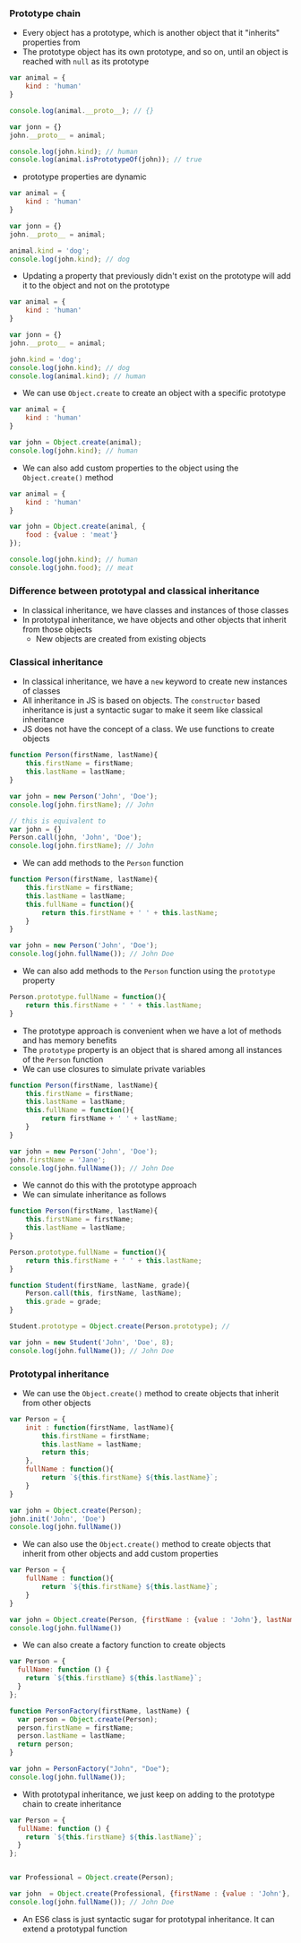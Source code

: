 ### Prototype chain
- Every object has a prototype, which is another object that it "inherits" properties from
- The prototype object has its own prototype, and so on, until an object is reached with `null` as its prototype
```js
var animal = {
    kind : 'human'
}

console.log(animal.__proto__); // {}

var jonn = {}
john.__proto__ = animal;

console.log(john.kind); // human
console.log(animal.isPrototypeOf(john)); // true
```
- prototype properties are dynamic
```js
var animal = {
    kind : 'human'
}

var jonn = {}
john.__proto__ = animal;

animal.kind = 'dog';
console.log(john.kind); // dog
```
- Updating a property that previously didn't exist on the prototype will add it to the object and not on the prototype
```js
var animal = {
    kind : 'human'
}

var jonn = {}
john.__proto__ = animal;

john.kind = 'dog';
console.log(john.kind); // dog
console.log(animal.kind); // human
```
- We can use `Object.create` to create an object with a specific prototype
```js
var animal = {
    kind : 'human'
}

var john = Object.create(animal);
console.log(john.kind); // human
```
- We can also add custom properties to the object using the `Object.create()` method
```js
var animal = {
    kind : 'human'
}

var john = Object.create(animal, {
    food : {value : 'meat'}
});

console.log(john.kind); // human
console.log(john.food); // meat
```

### Difference between prototypal and classical inheritance
- In classical inheritance, we have classes and instances of those classes
- In prototypal inheritance, we have objects and other objects that inherit from those objects
    - New objects are created from existing objects

### Classical inheritance
- In classical inheritance, we have a `new` keyword to create new instances of classes
- All inheritance in JS is based on objects. The `constructor` based inheritance is just a syntactic sugar to make it seem like classical inheritance 
- JS does not have the concept of a class. We use functions to create objects
```js
function Person(firstName, lastName){
    this.firstName = firstName;
    this.lastName = lastName;
}

var john = new Person('John', 'Doe');
console.log(john.firstName); // John

// this is equivalent to
var john = {}
Person.call(john, 'John', 'Doe');
console.log(john.firstName); // John
```
- We can add methods to the `Person` function
```js
function Person(firstName, lastName){
    this.firstName = firstName;
    this.lastName = lastName;
    this.fullName = function(){
        return this.firstName + ' ' + this.lastName;
    }
}

var john = new Person('John', 'Doe');
console.log(john.fullName()); // John Doe
```
- We can also add methods to the `Person` function using the `prototype` property
```js
Person.prototype.fullName = function(){
    return this.firstName + ' ' + this.lastName;
}
```
- The prototype approach is convenient when we have a lot of methods and has memory benefits
- The `prototype` property is an object that is shared among all instances of the `Person` function
- We can use closures to simulate private variables
```js
function Person(firstName, lastName){
    this.firstName = firstName;
    this.lastName = lastName;
    this.fullName = function(){
        return firstName + ' ' + lastName;
    }
}

var john = new Person('John', 'Doe');
john.firstName = 'Jane';
console.log(john.fullName()); // John Doe
```
- We cannot do this with the prototype approach
- We can simulate inheritance as follows
```js
function Person(firstName, lastName){
    this.firstName = firstName;
    this.lastName = lastName;
}

Person.prototype.fullName = function(){
    return this.firstName + ' ' + this.lastName;
}

function Student(firstName, lastName, grade){
    Person.call(this, firstName, lastName);
    this.grade = grade;
}

Student.prototype = Object.create(Person.prototype); // 

var john = new Student('John', 'Doe', 8);
console.log(john.fullName()); // John Doe
```

### Prototypal inheritance
- We can use the `Object.create()` method to create objects that inherit from other objects
```js
var Person = {
    init : function(firstName, lastName){
        this.firstName = firstName;
        this.lastName = lastName;
        return this;
    },
    fullName : function(){
        return `${this.firstName} ${this.lastName}`;
    }
}

var john = Object.create(Person);
john.init('John', 'Doe')
console.log(john.fullName())
```
- We can also use the `Object.create()` method to create objects that inherit from other objects and add custom properties
```js
var Person = {
    fullName : function(){
        return `${this.firstName} ${this.lastName}`;
    }
}

var john = Object.create(Person, {firstName : {value : 'John'}, lastName : {value : 'Doe'}});
console.log(john.fullName())
```
- We can also create a factory function to create objects
```js
var Person = {
  fullName: function () {
    return `${this.firstName} ${this.lastName}`;
  }
};

function PersonFactory(firstName, lastName) {
  var person = Object.create(Person);
  person.firstName = firstName;
  person.lastName = lastName;
  return person;
}

var john = PersonFactory("John", "Doe");
console.log(john.fullName());
```
- With prototypal inheritance, we just keep on adding to the prototype chain to create inheritance
```js
var Person = {
  fullName: function () {
    return `${this.firstName} ${this.lastName}`;
  }
};


var Professional = Object.create(Person);

var john  = Object.create(Professional, {firstName : {value : 'John'}, lastName : {value : 'Doe'}});
console.log(john.fullName()); // John Doe
```
- An ES6 class is just syntactic sugar for prototypal inheritance. It can extend a prototypal function